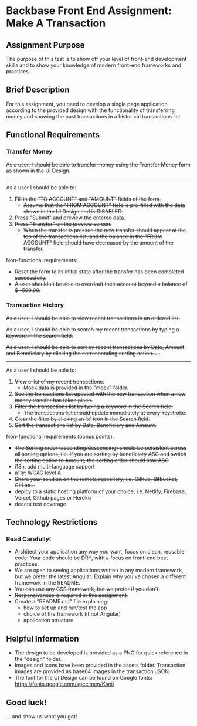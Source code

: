 # Backbase Front End Assignment: Make A Transaction

## Assignment Purpose

The purpose of this test is to show off your level of front-end development skills and to show your knowledge of modern front-end frameworks and practices.

## Brief Description

For this assignment, you need to develop a single page application according to the provided design with the functionality of transferring money and showing the past transactions in a historical transactions list.

## Functional Requirements

### Transfer Money

~~As a user, I should be able to transfer money using the Transfer Money form as shown in the UI Design.~~

---

As a user I should be able to:

1. ~~Fill in the "TO ACCOUNT" and "AMOUNT" fields of the form.~~
    - ~~Assume that the "FROM ACCOUNT" field is pre-filled with the data shown in the UI Design and is DISABLED.~~
2. ~~Press "Submit" and preview the entered data.~~
3. ~~Press "Transfer" on the preview screen.~~ 
    - ~~When the transfer is pressed the new transfer should appear at the top of the transactions list, and the balance in the "FROM ACCOUNT" field should have decreased by the amount of the transfer.~~

Non-functional requirements:

- ~~Reset the form to its initial state after the transfer has been completed successfully.~~
- ~~A user shouldn't be able to overdraft their account beyond a balance of $ -500.00.~~

### Transaction History

~~As a user, I should be able to view recent transactions in an ordered list.~~

~~As a user, I should be able to search my recent transactions by typing a keyword in the search field.~~

~~As a user, I should be able to sort by recent transactions by Date, Amount and Beneficiary by clicking the corresponding sorting action.~~~~

---

As a user I should be able to:

1. ~~View a list of my recent transactions.~~
    - ~~Mock data is provided in the "mock" folder.~~
2. ~~See the transactions list updated with the new transaction when a new money transfer has taken place.~~
3. ~~Filter the transactions list by typing a keyword in the Search field.~~
    - ~~The transactions list should update immediately at every keystroke.~~
4. ~~Clear the filter by clicking an 'x' icon in the Search field.~~
4. ~~Sort the transactions list by Date, Beneficiary and Amount.~~

Non-functional requirements (bonus points):

- ~~The Sorting order (ascending/descending) should be persistent across all sorting options; i.e. If you are sorting by beneficiary ASC and switch the sorting option to Amount, the sorting order should stay ASC~~
- i18n: add multi-language support
- a11y: WCAG level A
- ~~Share your solution on the remote repository; i.e. Github, Bitbucket, GitLab...~~
- deploy to a static hosting platform of your choice; i.e. Netlify, Firebase, Vercel, Github pages or Heroku
- decent test coverage


## Technology Restrictions

### Read Carefully!

- Architect your application any way you want, focus on clean, reusable code. Your code should be DRY, with a focus on front-end best practices.
- We are open to seeing applications written in any modern framework, but we prefer the latest Angular. Explain why you've chosen a different framework in the README.
- ~~You can use any CSS framework, but we prefer if you don't.~~
- ~~Responsiveness is required in this assignment.~~
- Create a "README.md" file explaining:
    - how to set up and run/test the app
    - choice of the framework (if not Angular)
    - application structure

## Helpful Information

- The design to be developed is provided as a PNG for quick reference in the "design" folder.
- Images and icons have been provided in the assets folder. Transaction images are provided as base64 images in the transaction JSON.
- The font for the UI Design can be found on Google fonts: https://fonts.google.com/specimen/Kanit


## Good luck!

... and show us what you got!
